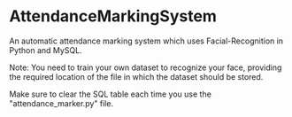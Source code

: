 # AttendanceMarkingSystem
An automatic attendance marking system which uses Facial-Recognition in Python and MySQL.

Note: You need to train your own dataset to recognize your face, providing the required location of the file in which the dataset should be stored.

Make sure to clear the SQL table each time you use the "attendance_marker.py" file.
